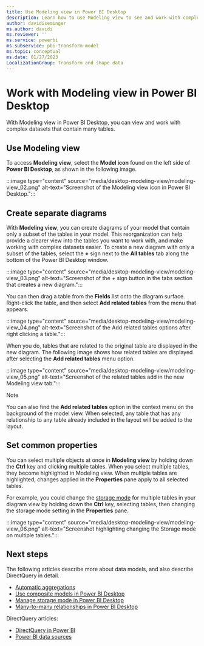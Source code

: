 ```yaml
---
title: Use Modeling view in Power BI Desktop
description: Learn how to use Modeling view to see and work with complex datasets in a visual format in Power BI Desktop.
author: davidiseminger
ms.author: davidi
ms.reviewer: ''
ms.service: powerbi
ms.subservice: pbi-transform-model
ms.topic: conceptual
ms.date: 01/27/2023
LocalizationGroup: Transform and shape data
---
```


# Work with Modeling view in Power BI Desktop

With Modeling view in Power BI Desktop, you can view and work with complex datasets that contain many tables.

## Use Modeling view

To access **Modeling view**, select the **Model icon** found on the left side of **Power BI Desktop**, as shown in the following image.

:::image type="content" source="media/desktop-modeling-view/modeling-view_02.png" alt-text="Screenshot of the Modeling view icon in Power BI Desktop.":::

## Create separate diagrams

With **Modeling view**, you can create diagrams of your model that contain only a subset of the tables in your model. This reorganization can help provide a clearer view into the tables you want to work with, and make working with complex datasets easier. To create a new diagram with only a subset of the tables, select the **+** sign next to the **All tables** tab along the bottom of the Power BI Desktop window.

:::image type="content" source="media/desktop-modeling-view/modeling-view_03.png" alt-text="Screenshot of the + sign button in the tabs section that creates a new diagram.":::

You can then drag a table from the **Fields** list onto the diagram surface. Right-click the table, and then select **Add related tables** from the menu that appears.

:::image type="content" source="media/desktop-modeling-view/modeling-view_04.png" alt-text="Screenshot of the Add related tables options after right clicking a table.":::

When you do, tables that are related to the original table are displayed in the new diagram. The following image shows how related tables are displayed after selecting the **Add related tables** menu option.

:::image type="content" source="media/desktop-modeling-view/modeling-view_05.png" alt-text="Screenshot of the related tables add in the new Modeling view tab.":::

>[!NOTE]
>You can also find the **Add related tables** option in the context menu on the background of the model view. When selected, any table that has any relationship to any table already included in the layout will be added to the layout.

## Set common properties

You can select multiple objects at once in **Modeling view** by holding down the **Ctrl** key and clicking multiple tables. When you select multiple tables, they become highlighted in Modeling view. When multiple tables are highlighted, changes applied in the **Properties** pane apply to all selected tables.

For example, you could change the [storage mode](desktop-storage-mode.md) for multiple tables in your diagram view by holding down the **Ctrl** key, selecting tables, then changing the storage mode setting in the **Properties** pane.

:::image type="content" source="media/desktop-modeling-view/modeling-view_06.png" alt-text="Screenshot highlighting changing the Storage mode on multiple tables.":::

## Next steps

The following articles describe more about data models, and also describe DirectQuery in detail.

* [Automatic aggregations](../enterprise/aggregations-auto.md)
* [Use composite models in Power BI Desktop](desktop-composite-models.md)
* [Manage storage mode in Power BI Desktop](desktop-storage-mode.md)
* [Many-to-many relationships in Power BI Desktop](desktop-many-to-many-relationships.md)

DirectQuery articles:

* [DirectQuery in Power BI](../connect-data/desktop-directquery-about.md)
* [Power BI data sources](../connect-data/power-bi-data-sources.md)
